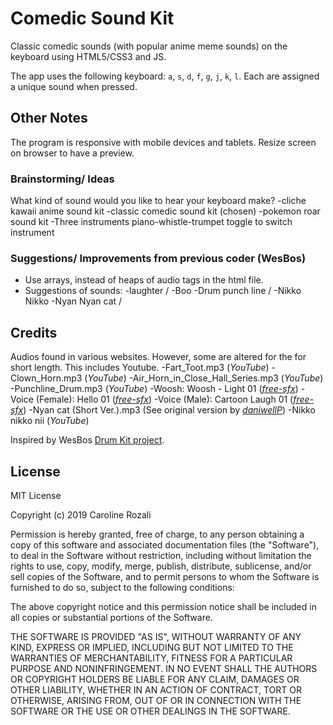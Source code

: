 # Comedic Sound Kit
Classic comedic sounds (with popular anime meme sounds) on the keyboard using HTML5/CSS3 and JS.

The app uses the following keyboard: `a`, `s`, `d`, `f`, `g`, `j`, `k`, `l`. Each are assigned a unique sound when pressed.

## Other Notes

The program is responsive with mobile devices and tablets. Resize screen on browser to have a preview.

### Brainstorming/ Ideas
What kind of sound would you like to hear your keyboard make?
-cliche kawaii anime sound kit
-classic comedic sound kit (chosen)
-pokemon roar sound kit
-Three instruments piano-whistle-trumpet toggle to switch instrument

### Suggestions/ Improvements from previous coder (WesBos)
* Use arrays, instead of heaps of audio tags in the html file.
* Suggestions of sounds:
-laughter /
-Boo
-Drum punch line /
-Nikko Nikko
-Nyan Nyan cat /

## Credits
Audios found in various websites. However, some are altered for the for short length. This includes Youtube.
-Fart_Toot.mp3 (_YouTube_)
-Clown_Horn.mp3 (_YouTube_)
-Air_Horn_in_Close_Hall_Series.mp3 (_YouTube_)
-Punchline_Drum.mp3 (_YouTube_)
-Woosh: Woosh - Light 01 (_[free-sfx](https://arnofaure.github.io/free-sfx/)_)
-Voice (Female): Hello 01 (_[free-sfx](https://arnofaure.github.io/free-sfx/)_)
-Voice (Male): Cartoon Laugh 01 (_[free-sfx](https://arnofaure.github.io/free-sfx/)_)
-Nyan cat (Short Ver.).mp3 (See original version by [_daniwellP_](https://en.wikipedia.org/wiki/File:Nyan_cat.ogg))
-Nikko nikko nii (_YouTube_)

Inspired by WesBos [Drum Kit project](https://youtu.be/VuN8qwZoego).

## License
MIT License

Copyright (c) 2019 Caroline Rozali

Permission is hereby granted, free of charge, to any person obtaining a copy of this software and associated documentation files (the "Software"), to deal in the Software without restriction, including without limitation the rights to use, copy, modify, merge, publish, distribute, sublicense, and/or sell copies of the Software, and to permit persons to whom the Software is furnished to do so, subject to the following conditions:

The above copyright notice and this permission notice shall be included in all copies or substantial portions of the Software.

THE SOFTWARE IS PROVIDED "AS IS", WITHOUT WARRANTY OF ANY KIND, EXPRESS OR IMPLIED, INCLUDING BUT NOT LIMITED TO THE WARRANTIES OF MERCHANTABILITY, FITNESS FOR A PARTICULAR PURPOSE AND NONINFRINGEMENT. IN NO EVENT SHALL THE AUTHORS OR COPYRIGHT HOLDERS BE LIABLE FOR ANY CLAIM, DAMAGES OR OTHER LIABILITY, WHETHER IN AN ACTION OF CONTRACT, TORT OR OTHERWISE, ARISING FROM, OUT OF OR IN CONNECTION WITH THE SOFTWARE OR THE USE OR OTHER DEALINGS IN THE SOFTWARE.

